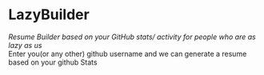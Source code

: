 # LazyBuilder
_Resume Builder based on your GitHub stats/ activity for people who are as lazy as us_
<br/>
Enter you(or any other) github username and we can generate a resume based on your github Stats
